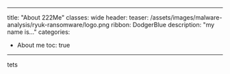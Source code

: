 ---
title: "About 222Me"
classes: wide
header:
  teaser: /assets/images/malware-analysis/ryuk-ransomware/logo.png
ribbon: DodgerBlue
description: "my name is..."
categories:
  - About me
toc: true
----

tets
